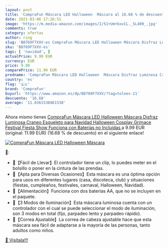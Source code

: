 ```yaml
---
layout: post
title: 'CompraFun Máscara LED Halloween  Máscara al 16.68 % de descuento'
date: 2021-03-06 17:26:51
image: 'https://m.media-amazon.com/images/I/51+Um+bxvCL._SL400_.jpg'
comments: true
category: ofertas
author: ring
slug: 'B0769F7XXV-es CompraFun Máscara LED Halloween Máscara Disfraz Luminosa...'
sku: 'B0769F7XXV-es'
tags: [ 'navidad', ]
actualPrice: 9.99 EUR
currency: EUR
price: 9.99
comparePrice: 11.99 EUR
prodname: 'CompraFun Máscara LED Halloween  Máscara Disfraz Luminosa Craneo Esqueleto  para Navidad Halloween Cosplay Grimace Festival Fiesta Show  Funciona con Baterías  no Incluidas '
country: 'es'
flag: '🇪🇸'
brand: 'CompraFun'
buyurl: 'https://www.amazon.es/dp/B0769F7XXV/?tag=tolees-21'
descuento: '16.68'
average: '11.8361538461538'
---
```


Ahora mismo tienes [CompraFun Máscara LED Halloween  Máscara Disfraz Luminosa Craneo Esqueleto  para Navidad Halloween Cosplay Grimace Festival Fiesta Show  Funciona con Baterías  no Incluidas ](https://www.amazon.es/dp/B0769F7XXV/?tag=tolees-21) a 9.99 EUR (original: 11.99 EUR) (16.68 %  de descuento) en el siguiente enlace!

[![CompraFun Máscara LED Halloween  Máscara](https://m.media-amazon.com/images/I/51+Um+bxvCL._SL400_.jpg)](https://www.amazon.es/dp/B0769F7XXV/?tag=tolees-21)

🔎:

- 🎁【Fácil de Llevar】El controlador tiene un clip, lo puedes meter en el bolsillo o poner en la cintura de las prendas.
- 🎈【Apta para Diversas Ocasiones】Esta máscara es una óptima opción para usos en diferentes lugares (casa, discoteca, club) y situaciones (fiestas, cumpleaños, festivales, carnaval, Halloween, Navidad).
- 🎉【Alimentación】Funciona con dos baterías AA, que no se incluyen en el paquete.
- 🎉【3 Modos de Iluminación】Esta máscara luminosa cuenta con un controlador con el cual se puede seleccionar el modo de iluminación, son 3 modos en total (fijo, parpadeo lento y parpadeo rápido).
- 🎈【Correa Ajustable】La correa de cabeza ajustable hace que esta máscara sea fácil de adaptarse a la mayoría de las personas, tanto adultos como niños.

[🛒 Visítala!!!](https://www.amazon.es/dp/B0769F7XXV/?tag=tolees-21)
